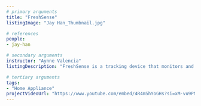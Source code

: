 ```yaml
---
# primary arguments
title: "FreshSense"
listingImage: "Jay Han_Thumbnail.jpg"

# references
people:
- jay-han

# secondary arguments
instructor: "Aynne Valencia"
listingDescription: "FreshSense is a tracking device that monitors and indicates the freshness of food for users to easily track their food's condition by utilizing LED light indicators, and mobile notifications."

# tertiary arguments
tags:
- "Home Appliance"
projectVideoUrl: "https://www.youtube.com/embed/4R4m5hYoGHs?si=xM-vu9PN0Ovz-emv"
---
```

